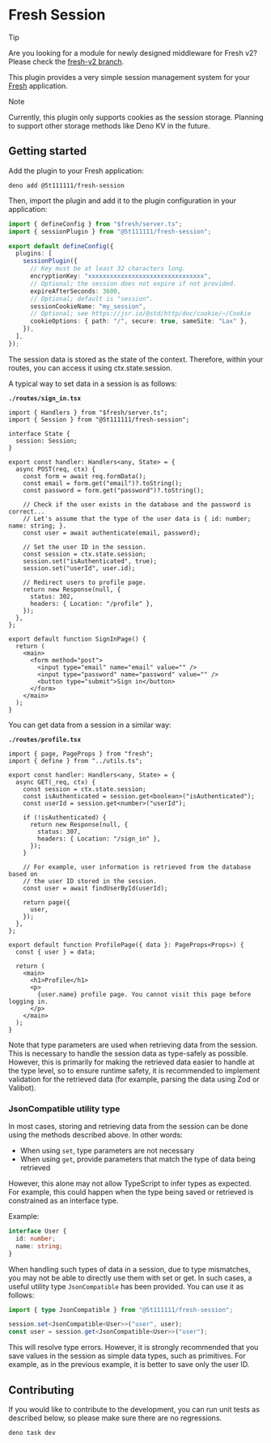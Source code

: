 # Fresh Session

> [!TIP]
> Are you looking for a module for newly designed middleware for Fresh v2?
> Please check the
> [fresh-v2 branch](https://github.com/5t111111/fresh-session/tree/fresh-v2).

This plugin provides a very simple session management system for your
[Fresh](https://fresh.deno.dev/) application.

> [!NOTE]
> Currently, this plugin only supports cookies as the session storage. Planning
> to support other storage methods like Deno KV in the future.

## Getting started

Add the plugin to your Fresh application:

```shell
deno add @5t111111/fresh-session
```

Then, import the plugin and add it to the plugin configuration in your
application:

```typescript
import { defineConfig } from "$fresh/server.ts";
import { sessionPlugin } from "@5t111111/fresh-session";

export default defineConfig({
  plugins: [
    sessionPlugin({
      // Key must be at least 32 characters long.
      encryptionKey: "xxxxxxxxxxxxxxxxxxxxxxxxxxxxxxxx",
      // Optional; the session does not expire if not provided.
      expireAfterSeconds: 3600,
      // Optional; default is "session".
      sessionCookieName: "my_session",
      // Optional; see https://jsr.io/@std/http/doc/cookie/~/Cookie
      cookieOptions: { path: "/", secure: true, sameSite: "Lax" },
    }),
  ],
});
```

The session data is stored as the state of the context. Therefore, within your
routes, you can access it using ctx.state.session.

A typical way to set data in a session is as follows:

**`./routes/sign_in.tsx`**

```tsx
import { Handlers } from "$fresh/server.ts";
import { Session } from "@5t111111/fresh-session";

interface State {
  session: Session;
}

export const handler: Handlers<any, State> = {
  async POST(req, ctx) {
    const form = await req.formData();
    const email = form.get("email")?.toString();
    const password = form.get("password")?.toString();

    // Check if the user exists in the database and the password is correct...
    // Let's assume that the type of the user data is { id: number; name: string; }.
    const user = await authenticate(email, password);

    // Set the user ID in the session.
    const session = ctx.state.session;
    session.set("isAuthenticated", true);
    session.set("userId", user.id);

    // Redirect users to profile page.
    return new Response(null, {
      status: 302,
      headers: { Location: "/profile" },
    });
  },
};

export default function SignInPage() {
  return (
    <main>
      <form method="post">
        <input type="email" name="email" value="" />
        <input type="password" name="password" value="" />
        <button type="submit">Sign in</button>
      </form>
    </main>
  );
}
```

You can get data from a session in a similar way:

**`./routes/profile.tsx`**

```tsx
import { page, PageProps } from "fresh";
import { define } from "../utils.ts";

export const handler: Handlers<any, State> = {
  async GET(_req, ctx) {
    const session = ctx.state.session;
    const isAuthenticated = session.get<boolean>("isAuthenticated");
    const userId = session.get<number>("userId");

    if (!isAuthenticated) {
      return new Response(null, {
        status: 307,
        headers: { Location: "/sign_in" },
      });
    }

    // For example, user information is retrieved from the database based on
    // the user ID stored in the session.
    const user = await findUserById(userId);

    return page({
      user,
    });
  },
};

export default function ProfilePage({ data }: PageProps<Props>) {
  const { user } = data;

  return (
    <main>
      <h1>Profile</h1>
      <p>
        {user.name} profile page. You cannot visit this page before logging in.
      </p>
    </main>
  );
}
```

Note that type parameters are used when retrieving data from the session. This
is necessary to handle the session data as type-safely as possible. However,
this is primarily for making the retrieved data easier to handle at the type
level, so to ensure runtime safety, it is recommended to implement validation
for the retrieved data (for example, parsing the data using Zod or Valibot).

### JsonCompatible utility type

In most cases, storing and retrieving data from the session can be done using
the methods described above. In other words:

- When using `set`, type parameters are not necessary
- When using `get`, provide parameters that match the type of data being
  retrieved

However, this alone may not allow TypeScript to infer types as expected. For
example, this could happen when the type being saved or retrieved is constrained
as an interface type.

Example:

```typescript
interface User {
  id: number;
  name: string;
}
```

When handling such types of data in a session, due to type mismatches, you may
not be able to directly use them with set or get. In such cases, a useful
utility type `JsonCompatible` has been provided. You can use it as follows:

```typescript
import { type JsonCompatible } from "@5t111111/fresh-session";

session.set<JsonCompatible<User>>("user", user);
const user = session.get<JsonCompatible<User>>("user");
```

This will resolve type errors. However, it is strongly recommended that you save
values in the session as simple data types, such as primitives. For example, as
in the previous example, it is better to save only the user ID.

## Contributing

If you would like to contribute to the development, you can run unit tests as
described below, so please make sure there are no regressions.

```shell
deno task dev
```
